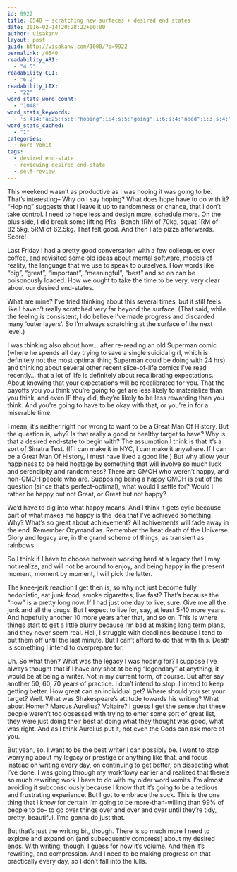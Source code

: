 ```yaml
---
id: 9922
title: 0540 – scratching new surfaces + desired end states
date: 2016-02-14T20:28:22+00:00
author: visakanv
layout: post
guid: http://visakanv.com/1000/?p=9922
permalink: /0540
readability_ARI:
  - "4.5"
readability_CLI:
  - "6.2"
readability_LIX:
  - "22"
word_stats_word_count:
  - "1048"
word_stats_keywords:
  - 's:414:"a:25:{s:6:"hoping";i:4;s:5:"going";i:6;s:4:"need";i:3;s:4:"good";i:5;s:6:"pretty";i:3;s:4:"like";i:3;s:5:"great";i:8;s:4:"best";i:3;s:7:"desired";i:3;s:8:"thinking";i:3;s:4:"life";i:3;s:5:"think";i:7;s:4:"want";i:3;s:4:"gmoh";i:3;s:5:"happy";i:7;s:6:"people";i:3;s:7:"because";i:5;s:6:"legacy";i:4;s:6:"things";i:3;s:6:"moment";i:3;s:4:"just";i:5;s:4:"live";i:3;s:5:"years";i:3;s:6:"intend";i:3;s:7:"writing";i:4;}";'
word_stats_cached:
  - "1"
categories:
  - Word Vomit
tags:
  - desired end-state
  - reviewing desired end-state
  - self-review
---
```

<p class="p1">
  This weekend wasn&#8217;t as productive as I was hoping it was going to be. That&#8217;s interesting– Why do I say hoping? What does hope have to do with it? &#8220;Hoping&#8221; suggests that I leave it up to randomness or chance, that I don&#8217;t take control. I need to hope less and design more, schedule more. On the plus side, I did break some lifting PRs– Bench 1RM of 70kg, squat 1RM of 82.5kg, 5RM of 62.5kg. That felt good. And then I ate pizza afterwards. Score!
</p>

<p class="p1">
  Last Friday I had a pretty good conversation with a few colleagues over coffee, and revisited some old ideas about mental software, models of reality, the language that we use to speak to ourselves. How words like &#8220;big&#8221;, &#8220;great&#8221;, &#8220;important&#8221;, &#8220;meaningful&#8221;, &#8220;best&#8221; and so on can be poisonously loaded. How we ought to take the time to be very, very clear about our desired end-states.
</p>

<p class="p1">
  What are mine? I&#8217;ve tried thinking about this several times, but it still feels like I haven&#8217;t really scratched very far beyond the surface. (That said, while the feeling is consistent, I do believe I&#8217;ve made progress and discarded many &#8216;outer layers&#8217;. So I&#8217;m always scratching at the surface of the next level.)
</p>

<p class="p1">
  I was thinking also about how&#8230; after re-reading an old Superman comic (where he spends all day trying to save a single suicidal girl, which is definitely not the most optimal thing Superman could be doing with 24 hrs) and thinking about several other recent slice-of-life comics I&#8217;ve read recently&#8230; that a lot of life is definitely about recalibrating expectations. About knowing that your expectations will be recalibrated for you. That the payoffs you you think you&#8217;re going to get are less likely to materialize than you think, and even IF they did, they&#8217;re likely to be less rewarding than you think. And you&#8217;re going to have to be okay with that, or you&#8217;re in for a miserable time.
</p>

<p class="p1">
  I mean, it&#8217;s neither right nor wrong to want to be a Great Man Of History. But the question is, why? Is that really a good or healthy target to have? Why is that a desired end-state to begin with? The assumption I think is that it&#8217;s a sort of Sinatra Test. (If I can make it in NYC, I can make it anywhere. If I can be a Great Man Of History, I must have lived a good life.) But why allow your happiness to be held hostage by something that will involve so much luck and serendipity and randomness? There are GMOH who weren&#8217;t happy, and non-GMOH people who are. Supposing being a happy GMOH is out of the question (since that&#8217;s perfect-optimal), what would I settle for? Would I rather be happy but not Great, or Great but not happy?
</p>

<p class="p1">
  We&#8217;d have to dig into what happy means. And I think it gets cylic because part of what makes me happy is the idea that I&#8217;ve achieved something. Why? What&#8217;s so great about achievement? All achivements will fade away in the end. Remember Ozymandias. Remember the heat death of the Universe. Glory and legacy are, in the grand scheme of things, as transient as rainbows.
</p>

<p class="p1">
  So I think if I have to choose between working hard at a legacy that I may not realize, and will not be around to enjoy, and being happy in the present moment, moment by moment, I will pick the latter.
</p>

<p class="p1">
  The knee-jerk reaction I get then is, so why not just become fully hedonistic, eat junk food, smoke cigarettes, live fast? That&#8217;s because the &#8220;now&#8221; is a pretty long now. If I had just one day to live, sure. Give me all the junk and all the drugs. But I expect to live for, say, at least 5-10 more years. And hopefully another 10 more years after that, and so on. This is where things start to get a little blurry because I&#8217;m bad at making long term plans, and they never seem real. Hell, I struggle with deadlines because I tend to put them off until the last minute. But I can&#8217;t afford to do that with this. Death is something I intend to overprepare for.
</p>

<p class="p1">
  Uh. So what then? What was the legacy I was hoping for? I suppose I&#8217;ve always thought that if I have any shot at being &#8220;legendary&#8221; at anything, it would be at being a writer. Not in my current form, of course. But after say another 50, 60, 70 years of practice. I don&#8217;t intend to stop. I intend to keep getting better. How great can an individual get? Where should you set your target? Well. What was Shakespeare&#8217;s attitude towards his writing? What about Homer? Marcus Aurelius? Voltaire? I guess I get the sense that these people weren&#8217;t too obsessed with trying to enter some sort of great list, they were just doing their best at doing what they thought was good, what was right. And as I think Aurelius put it, not even the Gods can ask more of you.
</p>

<p class="p1">
  But yeah, so. I want to be the best writer I can possibly be. I want to stop worrying about my legacy or prestige or anything like that, and focus instead on writing every day, on continuing to get better, on dissecting what I&#8217;ve done. I was going through my workflowy earlier and realized that there&#8217;s so much rewriting work I have to do with my older word vomits. I&#8217;m almost avoiding it subconsciously because I know that it&#8217;s going to be a tedious and frustrating experience. But I got to embrace the suck. This is the one thing that I know for certain I&#8217;m going to be more-than-willing than 99% of people to do– to go over things over and over and over until they&#8217;re tidy, pretty, beautiful. I&#8217;ma gonna do just that.
</p>

<p class="p1">
  But that&#8217;s just the writing bit, though. There is so much more I need to explore and expand on (and subsequently compress) about my desired ends. With writing, though, I guess for now it&#8217;s volume. And then it&#8217;s rewriting, and compression. And I need to be making progress on that practically every day, so I don&#8217;t fall into the lulls.
</p>